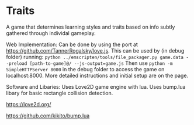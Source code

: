 # Traits
A game that determines learning styles and traits based on info subtly gathered through individal gameplay.

Web Implementation:
Can be done by using the port at https://github.com/TannerRogalsky/love.js. This can be used by (in debug folder) running:
`python ../emscripten/tools/file_packager.py game.data --preload [path-to-game]@/ --js-output=game.js`
Then use `python -m SimpleHTTPServer 8000` in the debug folder to access the game on localhost:8000.
More detailed instructions and initial setup are on the page.

Software and Libaries:
Uses Love2D game engine with lua.
Uses bump.lua libary for basic rectangle collision detection.

https://love2d.org/

https://github.com/kikito/bump.lua
